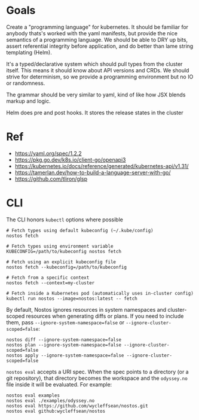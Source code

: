 # Goals

Create a "programming language" for kubernetes.  It should be familiar for anybody thats's worked with
the yaml manifests, but provide the nice semantics of a programming language.  We should be able to DRY
up bits, assert referential integrity before application, and do better than lame string templating
(Helm).

It's a typed/declarative system which should pull types from the cluster itself.  This means it should
know about API versions and CRDs. We should strive for determinism, so we provide a programming
environment but no IO or randomness.

The grammar should be very similar to yaml, kind of like how JSX blends markup and logic.

Helm does pre and post hooks.  It stores the release states in the cluster

# Ref

- https://yaml.org/spec/1.2.2
- https://pkg.go.dev/k8s.io/client-go/openapi3
- https://kubernetes.io/docs/reference/generated/kubernetes-api/v1.31/
- https://tamerlan.dev/how-to-build-a-language-server-with-go/
- https://github.com/tliron/glsp

# CLI
The CLI honors `kubectl` options where possible

```
# Fetch types using default kubeconfig (~/.kube/config)
nostos fetch

# Fetch types using environment variable
KUBECONFIG=/path/to/kubeconfig nostos fetch

# Fetch using an explicit kubeconfig file
nostos fetch --kubeconfig=/path/to/kubeconfig

# Fetch from a specific context
nostos fetch --context=my-cluster

# Fetch inside a Kubernetes pod (automatically uses in-cluster config)
kubectl run nostos --image=nostos:latest -- fetch
```

By default, Nostos ignores resources in system namespaces and cluster-scoped resources when generating diffs or plans.
If you need to include them, pass `--ignore-system-namespace=false` or `--ignore-cluster-scoped=false`:

```
nostos diff --ignore-system-namespace=false
nostos plan --ignore-system-namespace=false --ignore-cluster-scoped=false
nostos apply --ignore-system-namespace=false --ignore-cluster-scoped=false
```

`nostos eval` accepts a URI spec. When the spec points to a directory (or a git
repository), that directory becomes the workspace and the `odyssey.no` file
inside it will be evaluated. For example:

```
nostos eval examples
nostos eval ./examples/odyssey.no
nostos eval https://github.com/wycleffsean/nostos.git
nostos eval github:wycleffsean/nostos
```
